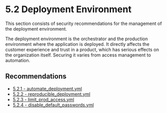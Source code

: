 # 5.2 Deployment Environment

This section consists of security recommendations for the management of the deployment environment.

The deployment environment is the orchestrator and the production environment where the application is deployed. It directly affects the customer experience and trust in a product, which has serious effects on the organization itself. Securing it varies from access management to automation.

## Recommendations

* [5.2.1 - automate_deployment.yml](./automate_deployment.yml)
* [5.2.2 - reproducible_deployment.yml](./reproducible_deployment.yml)
* [5.2.3 - limit_prod_access.yml](./limit_prod_access.yml)
* [5.2.4 - disable_default_passwords.yml](./disable_default_passwords.yml)

